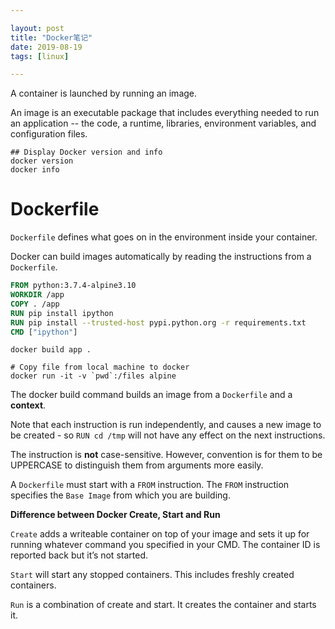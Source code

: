 ```yaml
---

layout: post
title: "Docker笔记"
date: 2019-08-19
tags: [linux]

---
```


A container is launched by running an image.

An image is an executable package that includes everything needed to run an application -- the code, a runtime, libraries, environment variables, and configuration files.


```shell
## Display Docker version and info
docker version
docker info
```

# Dockerfile
`Dockerfile` defines what goes on in the environment inside your container.

Docker can build images automatically by reading the instructions from a `Dockerfile`. 

```dockerfile
FROM python:3.7.4-alpine3.10
WORKDIR /app
COPY . /app
RUN pip install ipython
RUN pip install --trusted-host pypi.python.org -r requirements.txt
CMD ["ipython"]
```

```shell
docker build app .
```

```shell
# Copy file from local machine to docker
docker run -it -v `pwd`:/files alpine
```

The docker build command builds an image from a `Dockerfile` and a **context**. 

Note that each instruction is run independently, and causes a new image to be created - so `RUN cd /tmp` will not have any effect on the next instructions.

The instruction is **not** case-sensitive. However, convention is for them to be UPPERCASE to distinguish them from arguments more easily.

A `Dockerfile` must start with a `FROM` instruction.
The `FROM` instruction specifies the `Base Image` from which you are building.

**Difference between Docker Create, Start and Run**

`Create` adds a writeable container on top of your image and sets it up for running whatever command you specified in your CMD. The container ID is reported back but it’s not started.

`Start` will start any stopped containers. This includes freshly created containers.

`Run` is a combination of create and start. It creates the container and starts it.